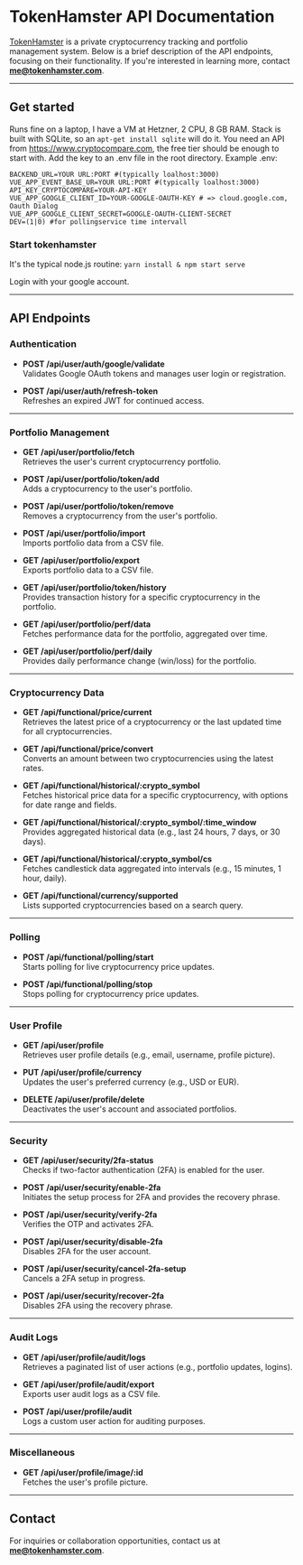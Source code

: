 # TokenHamster API Documentation

[TokenHamster](https://tokenhamster.com) is a private cryptocurrency tracking and portfolio management system. Below is a brief description of the API endpoints, focusing on their functionality. If you're interested in learning more, contact **me@tokenhamster.com**.

---

## Get started
Runs fine on a laptop, I have a VM at Hetzner, 2 CPU, 8 GB RAM. Stack is built with SQLite, so an ``apt-get install sqlite`` will do it. You need an API from https://www.cryptocompare.com, the free tier should be enough to start with. Add the key to an .env file in the root directory. Example .env:

```.env
BACKEND_URL=YOUR URL:PORT #(typically loalhost:3000)
VUE_APP_EVENT_BASE_UR=YOUR URL:PORT #(typically loalhost:3000)
API_KEY_CRYPTOCOMPARE=YOUR-API-KEY
VUE_APP_GOOGLE_CLIENT_ID=YOUR-GOOGLE-OAUTH-KEY # => cloud.google.com, Oauth Dialog
VUE_APP_GOOGLE_CLIENT_SECRET=GOOGLE-OAUTH-CLIENT-SECRET
DEV=(1|0) #for pollingservice time intervall
```
### Start tokenhamster
It's the typical node.js routine:
```yarn install & npm start serve```

Login with your google account. 

---

## API Endpoints

### Authentication
- **POST /api/user/auth/google/validate**  
  Validates Google OAuth tokens and manages user login or registration.

- **POST /api/user/auth/refresh-token**  
  Refreshes an expired JWT for continued access.

---

### Portfolio Management
- **GET /api/user/portfolio/fetch**  
  Retrieves the user's current cryptocurrency portfolio.

- **POST /api/user/portfolio/token/add**  
  Adds a cryptocurrency to the user's portfolio.

- **POST /api/user/portfolio/token/remove**  
  Removes a cryptocurrency from the user's portfolio.

- **POST /api/user/portfolio/import**  
  Imports portfolio data from a CSV file.

- **GET /api/user/portfolio/export**  
  Exports portfolio data to a CSV file.

- **GET /api/user/portfolio/token/history**  
  Provides transaction history for a specific cryptocurrency in the portfolio.

- **GET /api/user/portfolio/perf/data**  
  Fetches performance data for the portfolio, aggregated over time.

- **GET /api/user/portfolio/perf/daily**  
  Provides daily performance change (win/loss) for the portfolio.

---

### Cryptocurrency Data
- **GET /api/functional/price/current**  
  Retrieves the latest price of a cryptocurrency or the last updated time for all cryptocurrencies.

- **GET /api/functional/price/convert**  
  Converts an amount between two cryptocurrencies using the latest rates.

- **GET /api/functional/historical/:crypto_symbol**  
  Fetches historical price data for a specific cryptocurrency, with options for date range and fields.

- **GET /api/functional/historical/:crypto_symbol/:time_window**  
  Provides aggregated historical data (e.g., last 24 hours, 7 days, or 30 days).

- **GET /api/functional/historical/:crypto_symbol/cs**  
  Fetches candlestick data aggregated into intervals (e.g., 15 minutes, 1 hour, daily).

- **GET /api/functional/currency/supported**  
  Lists supported cryptocurrencies based on a search query.

---

### Polling
- **POST /api/functional/polling/start**  
  Starts polling for live cryptocurrency price updates.

- **POST /api/functional/polling/stop**  
  Stops polling for cryptocurrency price updates.

---

### User Profile
- **GET /api/user/profile**  
  Retrieves user profile details (e.g., email, username, profile picture).

- **PUT /api/user/profile/currency**  
  Updates the user's preferred currency (e.g., USD or EUR).

- **DELETE /api/user/profile/delete**  
  Deactivates the user's account and associated portfolios.

---

### Security
- **GET /api/user/security/2fa-status**  
  Checks if two-factor authentication (2FA) is enabled for the user.

- **POST /api/user/security/enable-2fa**  
  Initiates the setup process for 2FA and provides the recovery phrase.

- **POST /api/user/security/verify-2fa**  
  Verifies the OTP and activates 2FA.

- **POST /api/user/security/disable-2fa**  
  Disables 2FA for the user account.

- **POST /api/user/security/cancel-2fa-setup**  
  Cancels a 2FA setup in progress.

- **POST /api/user/security/recover-2fa**  
  Disables 2FA using the recovery phrase.

---

### Audit Logs
- **GET /api/user/profile/audit/logs**  
  Retrieves a paginated list of user actions (e.g., portfolio updates, logins).

- **GET /api/user/profile/audit/export**  
  Exports user audit logs as a CSV file.

- **POST /api/user/profile/audit**  
  Logs a custom user action for auditing purposes.

---

### Miscellaneous
- **GET /api/user/profile/image/:id**  
  Fetches the user's profile picture.

---

## Contact

For inquiries or collaboration opportunities, contact us at **me@tokenhamster.com**.

